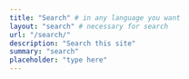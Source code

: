 ```yaml
---
title: "Search" # in any language you want
layout: "search" # necessary for search
url: "/search/"
description: "Search this site"
summary: "search"
placeholder: "type here"
---
```

